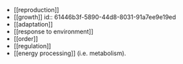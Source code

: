 - [[reproduction]]
- [[growth]]
  id:: 61446b3f-5890-44d8-8031-91a7ee9e19ed
- [[adaptation]]
- [[response to environment]]
- [[order]]
- [[regulation]]
- [[energy processing]] (i.e. metabolism).